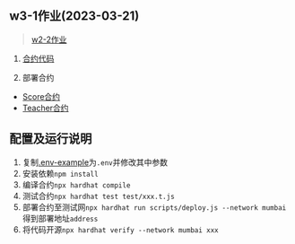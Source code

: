 ## w3-1作业(2023-03-21)

> [w2-2作业](./images/w3-1-assignment.png)

1. [合约代码](./contracts/)

2. 部署合约
  - [Score合约](https://mumbai.polygonscan.com/address/xxx#code)
  - [Teacher合约](https://mumbai.polygonscan.com/address/xxx#code)


## 配置及运行说明
1. 复制[.env-example](./..env-example)为`.env`并修改其中参数
2. 安装依赖`npm install`
3. 编译合约`npx hardhat compile`
4. 测试合约`npx hardhat test test/xxx.t.js`
5. 部署合约至测试网`npx hardhat run scripts/deploy.js --network mumbai`得到部署地址`address`
6. 将代码开源`npx hardhat verify --network mumbai xxx`

